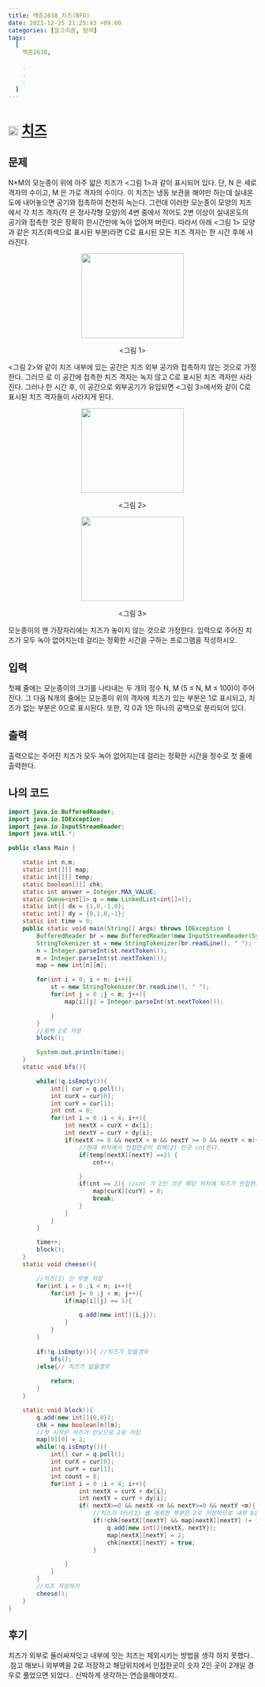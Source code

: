 ```yaml
---
title: 백준2638_치즈(BFD)
date: 2023-12-25 21:25:43 +09:00
categories: [알고리즘, 탐색]
tags:
  [
    백준2638,
    
    .
    .
    .
  ]
---
```


# <img width="20px"  src="https://d2gd6pc034wcta.cloudfront.net/tier/13.svg" class="solvedac-tier"> [치즈](https://www.acmicpc.net/problem/2638) 



## 문제
<p>N×M의 모눈종이 위에 아주 얇은 치즈가 <그림 1>과 같이 표시되어 있다. 단, N 은 세로 격자의 수이고, M 은 가로 격자의 수이다. 이 치즈는 냉동 보관을 해야만 하는데 실내온도에 내어놓으면 공기와 접촉하여 천천히 녹는다. 그런데 이러한 모눈종이 모양의 치즈에서 각 치즈 격자(작 은 정사각형 모양)의 4변 중에서 적어도 2변 이상이 실내온도의 공기와 접촉한 것은 정확히 한시간만에 녹아 없어져 버린다. 따라서 아래 <그림 1> 모양과 같은 치즈(회색으로 표시된 부분)라면 C로 표시된 모든 치즈 격자는 한 시간 후에 사라진다.</p>

<p style="text-align: center;"><img alt="" src="https://upload.acmicpc.net/a4998beb-104c-4e37-b3d7-fd91cd81464a/-/preview/" style="width: 208px; height: 171px;"></p>

<p style="text-align: center;"><그림 1></p>

<p><그림 2>와 같이 치즈 내부에 있는 공간은 치즈 외부 공기와 접촉하지 않는 것으로 가정한다. 그러므 로 이 공간에 접촉한 치즈 격자는 녹지 않고 C로 표시된 치즈 격자만 사라진다. 그러나 한 시간 후, 이 공간으로 외부공기가 유입되면 <그림 3>에서와 같이 C로 표시된 치즈 격자들이 사라지게 된다.</p>

<p style="text-align: center;"><img alt="" src="https://upload.acmicpc.net/e5d519ee-53ea-40a6-b970-710cca0db128/-/preview/" style="width: 208px; height: 171px;"></p>

<p style="text-align: center;"><그림 2></p>

<p style="text-align: center;"><img alt="" src="https://upload.acmicpc.net/a00b876a-86dc-4a82-a030-603a9b1593cc/-/preview/" style="width: 208px; height: 171px;"></p>

<p style="text-align: center;"><그림 3></p>

<p>모눈종이의 맨 가장자리에는 치즈가 놓이지 않는 것으로 가정한다. 입력으로 주어진 치즈가 모두 녹아 없어지는데 걸리는 정확한 시간을 구하는 프로그램을 작성하시오.</p>

## 입력
<p>첫째 줄에는 모눈종이의 크기를 나타내는 두 개의 정수 N, M (5 ≤ N, M ≤ 100)이 주어진다. 그 다음 N개의 줄에는 모눈종이 위의 격자에 치즈가 있는 부분은 1로 표시되고, 치즈가 없는 부분은 0으로 표시된다. 또한, 각 0과 1은 하나의 공백으로 분리되어 있다.</p>

## 출력
<p>출력으로는 주어진 치즈가 모두 녹아 없어지는데 걸리는 정확한 시간을 정수로 첫 줄에 출력한다.</p>

## 나의 코드

```java
import java.io.BufferedReader;
import java.io.IOException;
import java.io.InputStreamReader;
import java.util.*;

public class Main {

    static int n,m;
    static int[][] map;
    static int[][] temp;
    static boolean[][] chk;
    static int answer = Integer.MAX_VALUE;
    static Queue<int[]> q = new LinkedList<int[]>();
    static int[] dx = {1,0,-1,0};
    static int[] dy = {0,1,0,-1};
    static int time = 0;
    public static void main(String[] args) throws IOException {
        BufferedReader br = new BufferedReader(new InputStreamReader(System.in));
        StringTokenizer st = new StringTokenizer(br.readLine(), " ");
        n = Integer.parseInt(st.nextToken());
        m = Integer.parseInt(st.nextToken());
        map = new int[n][m];

        for(int i = 0; i < n; i++){
            st = new StringTokenizer(br.readLine(), " ");
            for(int j = 0 ;j < m; j++){
                map[i][j] = Integer.parseInt(st.nextToken());

            }
        }
        //외벽 2로 저장
        block();

        System.out.println(time);
    }
    static void bfs(){

        while(!q.isEmpty()){
            int[] cur = q.poll();
            int curX = cur[0];
            int curY = cur[1];
            int cnt = 0;
            for(int i = 0 ;i < 4; i++){
                int nextX = curX + dx[i];
                int nextY = curY + dy[i];
                if(nextX >= 0 && nextX < n && nextY >= 0 && nextY < m){
                    //현재 위치에서 인접한곳이 외벽(2) 인곳 cnt한다.
                    if(temp[nextX][nextY] ==2) {
                        cnt++;

                    }
                    if(cnt == 2){ //cnt 가 2인 것은 해당 위치에 치즈가 인접한지역 숫자 2인 것이 두곳 이상 이므로 0으로 저장
                        map[curX][curY] = 0;
                        break;
                    }
                }
            }
        }

        time++;
        block();
    }
    static void cheese(){

        //치즈(1) 인 부분 저장
        for(int i = 0 ;i < n; i++){
            for(int j= 0 ;j < m; j++){
                if(map[i][j] == 1){

                    q.add(new int[]{i,j});
                }
            }
        }
        
        if(!q.isEmpty()){ //치즈가 있을경우
            bfs(); 
        }else{// 치즈가 없을경우
            
            return;
        }
    }

    static void block(){
        q.add(new int[]{0,0});
        chk = new boolean[n][m];
        //첫 시작은 치즈가 안오므로 2로 저장
        map[0][0] = 2;
        while(!q.isEmpty()){
            int[] cur = q.poll();
            int curX = cur[0];
            int curY = cur[1];
            int count = 0;
            for(int i = 0 ;i < 4; i++){
                    int nextX = curX + dx[i];
                    int nextY = curY + dy[i];
                    if( nextX>=0 && nextX <n && nextY>=0 && nextY <m){
                        //치즈가 아닌(1) 를 제외한 부분은 2로 저장하므로 내부 0은 도달하지 못하므로 외부만 2로 저장됨.
                        if(!chk[nextX][nextY] && map[nextX][nextY] != 1){
                            q.add(new int[]{nextX, nextY});
                            map[nextX][nextY] = 2;
                            chk[nextX][nextY] = true;
                        }

                }
            }
        }
        //치즈 저장하기
        cheese();
    }
}

```

## 후기
<p>치즈가 외부로 둘러싸져잇고 내부에 잇는 치즈는 제외시키는 방법을 생각 하지 못했다.. .참고 해보니 외부벽을 2로 저장하고 해당위치에서 인접한곳이 숫자 2인 곳이 2개일 경우로 풀었으면 되었다..
신박하게 생각하는 연습을해야겟지..</p>
